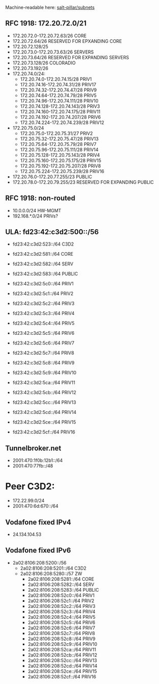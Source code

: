 Machine-readable here: [salt-pillar/subnets](./salt-pillar/subnets/init.sls)

## RFC 1918: 172.20.72.0/21

* 172.20.72.0-172.20.72.63/26 CORE
* 172.20.72.64/26 RESERVED FOR EPXANDING CORE
* 172.20.72.128/25
* 172.20.73.0-172.20.73.63/26 SERVERS
* 172.20.73.64/26 RESERVED FOR EXPANDING SERVERS
* 172.20.73.128/26 COLORADIO
* 172.20.73.192/26
* 172.20.74.0/24:
  * 172.20.74.0-172.20.74.15/28 PRIV1
  * 172.20.74.16-172.20.74.31/28 PRIV17
  * 172.20.74.32-172.20.74.47/28 PRIV9
  * 172.20.74.64-172.20.74.79/28 PRIV5
  * 172.20.74.96-172.20.74.111/28 PRIV10
  * 172.20.74.128-172.20.74.143/28 PRIV3
  * 172.20.74.160-172.20.74.175/28 PRIV11
  * 172.20.74.192-172.20.74.207/28 PRIV6
  * 172.20.74.224-172.20.74.239/28 PRIV12
* 172.20.75.0/24
  * 172.20.75.0-172.20.75.31/27 PRIV2
  * 172.20.75.32-172.20.75.47/28 PRIV13
  * 172.20.75.64-172.20.75.79/28 PRIV7
  * 172.20.75.96-172.20.75.111/28 PRIV14
  * 172.20.75.128-172.20.75.143/28 PRIV4
  * 172.20.75.160-172.20.75.175/28 PRIV15
  * 172.20.75.192-172.20.75.207/28 PRIV8
  * 172.20.75.224-172.20.75.239/28 PRIV16
* 172.20.76.0-172.20.77.255/23 PUBLIC
* 172.20.78.0-172.20.79.255/23 RESERVED FOR EXPANDING PUBLIC

## RFC 1918: non-routed

* 10.0.0.0/24 HW-MGMT
* 192.168.*.0/24 PRIVs?

## ULA: fd23:42:c3d2:500::/56

* fd23:42:c3d2:523::/64 C3D2

* fd23:42:c3d2:581::/64 CORE
* fd23:42:c3d2:582::/64 SERV
* fd23:42:c3d2:583::/64 PUBLIC
* fd23:42:c3d2:5c0::/64 PRIV1
* fd23:42:c3d2:5c1::/64 PRIV2
* fd23:42:c3d2:5c2::/64 PRIV3
* fd23:42:c3d2:5c3::/64 PRIV4
* fd23:42:c3d2:5c4::/64 PRIV5
* fd23:42:c3d2:5c5::/64 PRIV6
* fd23:42:c3d2:5c6::/64 PRIV7
* fd23:42:c3d2:5c7::/64 PRIV8
* fd23:42:c3d2:5c8::/64 PRIV9
* fd23:42:c3d2:5c9::/64 PRIV10
* fd23:42:c3d2:5ca::/64 PRIV11
* fd23:42:c3d2:5cb::/64 PRIV12
* fd23:42:c3d2:5cc::/64 PRIV13
* fd23:42:c3d2:5cd::/64 PRIV14
* fd23:42:c3d2:5ce::/64 PRIV15
* fd23:42:c3d2:5cf::/64 PRIV16

## Tunnelbroker.net

* 2001:470:1f0b:12b1::/64
* 2001:470:77fb::/48

# Peer C3D2:

* 172.22.99.0/24
* 2001:470:6d:670::/64

## Vodafone fixed IPv4
* 24.134.104.53

## Vodafone fixed IPv6
* 2a02:8106:208:5200::/56
  * 2a02:8106:208:5201::/64 C3D2
  * 2a02:8106:208:5280::/57 ZW
    * 2a02:8106:208:5281::/64 CORE
    * 2a02:8106:208:5282::/64 SERV
    * 2a02:8106:208:5283::/64 PUBLIC
    * 2a02:8106:208:52c0::/64 PRIV1
    * 2a02:8106:208:52c1::/64 PRIV2
    * 2a02:8106:208:52c2::/64 PRIV3
    * 2a02:8106:208:52c3::/64 PRIV4
    * 2a02:8106:208:52c4::/64 PRIV5
    * 2a02:8106:208:52c5::/64 PRIV6
    * 2a02:8106:208:52c6::/64 PRIV7
    * 2a02:8106:208:52c7::/64 PRIV8
    * 2a02:8106:208:52c8::/64 PRIV9
    * 2a02:8106:208:52c9::/64 PRIV10
    * 2a02:8106:208:52ca::/64 PRIV11
    * 2a02:8106:208:52cb::/64 PRIV12
    * 2a02:8106:208:52cc::/64 PRIV13
    * 2a02:8106:208:52cd::/64 PRIV14
    * 2a02:8106:208:52ce::/64 PRIV15
    * 2a02:8106:208:52cf::/64 PRIV16

